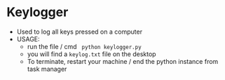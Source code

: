 # Keylogger
- Used to log all keys pressed on a computer
- USAGE:
  - run the file / cmd ``` python keylogger.py```
  - you will find a ```keylog.txt``` file on the desktop
  - To terminate, restart your machine / end the python instance from task manager
  